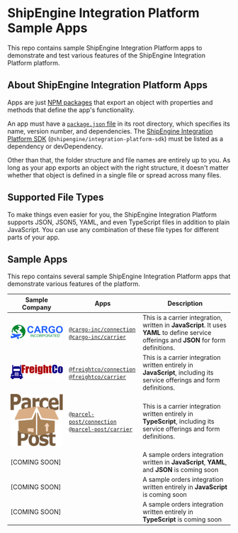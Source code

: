 ShipEngine Integration Platform Sample Apps
===============================================

This repo contains sample ShipEngine Integration Platform apps to demonstrate and test various features of the ShipEngine Integration Platform platform.



About ShipEngine Integration Platform Apps
--------------------------------------------
Apps are just [NPM packages](https://docs.npmjs.com/about-packages-and-modules) that export an object with properties and methods that define the app's functionality.

An app must have a [`package.json` file](https://docs.npmjs.com/files/package.json) in its root directory, which specifies its name, version number, and dependencies. The [ShipEngine Integration Platform SDK](https://www.npmjs.com/package/@shipengine/integration-platform-sdk) (`@shipengine/integration-platform-sdk`) must be listed as a dependency or devDependency.

Other than that, the folder structure and file names are entirely up to you.  As long as your app exports an object with the right structure, it doesn't matter whether that object is defined in a single file or spread across many files.



Supported File Types
----------------------------
To make things even easier for you, the ShipEngine Integration Platform supports JSON, JSON5, YAML, and even TypeScript files in addition to plain JavaScript. You can use any combination of these file types for different parts of your app.



Sample Apps
-----------------------
This repo contains several sample ShipEngine Integration Platform apps that demonstrate various features of the platform.

| Sample Company | Apps | Description
|----------------|------|-----------------------------------------------------------------------------
| [![Cargo Incorporated](./cargo-inc/logo.svg)](./cargo-inc) | [`@cargo-inc/connection`](./cargo-inc/connection)<br>[`@cargo-inc/carrier`](./cargo-inc/carrier) | This is a carrier integration, written in **JavaScript**. It uses **YAML** to define service offerings and **JSON** for form definitions.
| [![FreightCo](./freightco/logo.svg)](./freightco) | [`@freightco/connection`](./freightco/connection)<br>[`@freightco/carrier`](./freightco/carrier) | This is a carrier integration written entirely in **JavaScript**, including its service offerings and form definitions.
| [![Parcel Post](./parcel-post/logo.svg)](./parcel-post) | [`@parcel-post/connection`](./parcel-post/connection)<br>[`@parcel-post/carrier`](./parcel-post/carrier) | This is a carrier integration written entirely in **TypeScript**, including its service offerings and form definitions.
| [COMING SOON] | | A sample orders integration written in **JavaScript**, **YAML**, and **JSON** is coming soon
| [COMING SOON] | | A sample orders integration written entirely in **JavaScript** is coming soon
| [COMING SOON] | | A sample orders integration written entirely in **TypeScript** is coming soon
